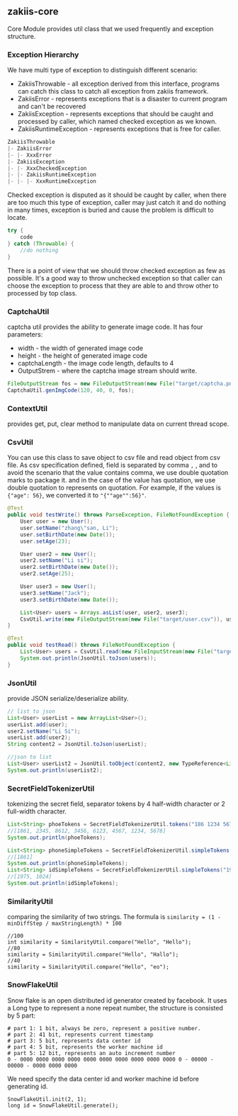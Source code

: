 ## zakiis-core

Core Module provides util class that we used frequently and exception structure.

### Exception Hierarchy

We have multi type of exception to distinguish different scenario:

- ZakiisThrowable - all exception derived from this interface, programs can catch this class to catch all exception from zakiis framework.
- ZakiisError - represents exceptions that is a disaster to current program and can't be recovered 
- ZakiisException - represents exceptions that should be caught and processed by caller, which named checked exception as we known.
- ZakiisRuntimeException - represents exceptions that is free for caller.

```java
ZakiisThrowable
|- ZakiisError
|- |- XxxError
|- ZakiisException
|- |- XxxCheckedException
|- |- ZakiisRuntimeException
|- |- |- XxxRuntimeException
```

Checked exception is disputed as it should be caught by caller, when there are too much this type of exception, caller may just catch it and do nothing in many times, exception is buried and cause the problem is difficult to locate.

```java
try {
	code
} catch (Throwable) {
    //do nothing
}
```

There is a point of view that we  should throw checked exception as few as possible. It's a good way to throw unchecked exception so that caller can choose the exception to process that they are able to  and throw other to processed  by top class.

### CaptchaUtil

captcha util provides the ability to generate image code. It has four parameters:

- width - the width of generated image code
- height - the height of generated image code
- captchaLength - the image code length, defaults to 4
- OutputStrem -  where the captcha image stream should write.

```java
FileOutputStream fos = new FileOutputStream(new File("target/captcha.png"));
CaptchaUtil.genImgCode(120, 40, 0, fos);
```

### ContextUtil

provides get, put, clear method to manipulate data on current thread scope.

### CsvUtil

You can use this class to save object to csv file and read object from csv file. As csv specification defined, field is separated by comma `,` , and  to avoid the scenario that the value contains comma, we use double quotation marks to package it. and in the case of the value has quotation, we use double quotation to represents on quotation. For example, if the values is `{"age": 56}`, we converted it to  `"{""age"":56}"`.

```java
@Test
public void testWrite() throws ParseException, FileNotFoundException {
    User user = new User();
    user.setName("zhang\"san, Li");
    user.setBirthDate(new Date());
    user.setAge(23);

    User user2 = new User();
    user2.setName("Li si");
    user2.setBirthDate(new Date());
    user2.setAge(25);

    User user3 = new User();
    user3.setName("Jack");
    user3.setBirthDate(new Date());

    List<User> users = Arrays.asList(user, user2, user3);
    CsvUtil.write(new FileOutputStream(new File("target/user.csv")), users, "utf-8");
}

@Test
public void testRead() throws FileNotFoundException {
    List<User> users = CsvUtil.read(new FileInputStream(new File("target/user.csv")), "utf-8", User.class);
    System.out.println(JsonUtil.toJson(users));
}
```

### JsonUtil

provide JSON serialize/deserialize ability.

```java
// list to json
List<User> userList = new ArrayList<User>();
userList.add(user);
user2.setName("Li Si");
userList.add(user2);
String content2 = JsonUtil.toJson(userList);

//json to list
List<User> userList2 = JsonUtil.toObject(content2, new TypeReference<List<User>>() {});
System.out.println(userList2);
```

### SecretFieldTokenizerUtil

tokenizing the secret field, separator tokens by 4 half-width character or 2 full-width character.

```java
List<String> phoeTokens = SecretFieldTokenizerUtil.tokens("186 1234 5678");
//[1861, 2345, 8612, 3456, 6123, 4567, 1234, 5678]
System.out.println(phoeTokens);

List<String> phoneSimpleTokens = SecretFieldTokenizerUtil.simpleTokens("1861234");
//[1861]
System.out.println(phoneSimpleTokens);
List<String> idSimpleTokens = SecretFieldTokenizerUtil.simpleTokens("19751024");
//[1975, 1024]
System.out.println(idSimpleTokens);
```

### SimilarityUtil

comparing the similarity of two strings.  The formula is `similarity = (1 - minDiffStep / maxStringLength) * 100`

```
//100
int similarity = SimilarityUtil.compare("Hello", "Hello");
//80
similarity = SimilarityUtil.compare("Hello", "Hallo");
//40
similarity = SimilarityUtil.compare("Hello", "eo");
```

### SnowFlakeUtil

Snow flake is an open distributed id generator created by facebook. It uses a Long type to represent a none repeat number, the structure is consisted by 5 part:

```
# part 1: 1 bit, always be zero, represent a positive number.
# part 2: 41 bit, represents current timestamp
# part 3: 5 bit, represents data center id
# part 4: 5 bit, represents the worker machine id
# part 5: 12 bit, represents an auto increment number
0 - 0000 0000 0000 0000 0000 0000 0000 0000 0000 0000 0 - 00000 - 00000 - 0000 0000 0000
```

We need specify the data center id and worker machine id before generating id.

```
SnowFlakeUtil.init(2, 1);
long id = SnowFlakeUtil.generate();
```

